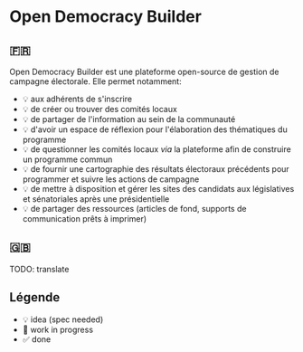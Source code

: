 # Open Democracy Builder
## 🇫🇷
Open Democracy Builder est une plateforme open-source de gestion de campagne électorale. Elle permet notamment:
- 💡 aux adhérents de s'inscrire
- 💡 de créer ou trouver des comités locaux
- 💡 de partager de l'information au sein de la communauté
- 💡 d'avoir un espace de réflexion pour l'élaboration des thématiques du programme
- 💡 de questionner les comités locaux *via* la plateforme afin de construire un programme commun
- 💡 de fournir une cartographie des résultats électoraux précédents pour programmer et suivre les actions de campagne
- 💡 de mettre à disposition et gérer les sites des candidats aux législatives et sénatoriales après une présidentielle
- 💡 de partager des ressources (articles de fond, supports de communication prêts à imprimer)

## 🇬🇧
TODO: translate

## Légende
- 💡 idea (spec needed)
- 🚧 work in progress
- ✅ done